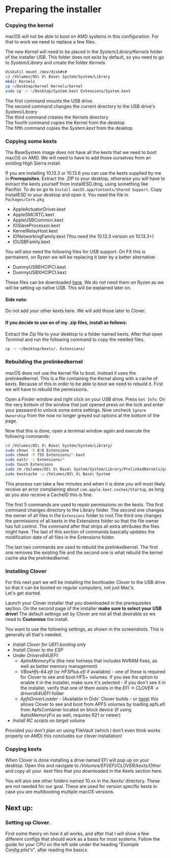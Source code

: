 # Preparing the installer

### Copying the kernel

macOS will not be able to boot on AMD systems in this configuration. For that to work we need to replace a few files.

The new Kernel will need to be placed in the _System/Library/Kernels_ folder of the installer USB. This folder does not exist by default, so you need to go to _System/Library_ and create the folder _Kernels_.

```bash
diskutil mount /dev/disk#s#
cd /Volumes/OS\ X\ Base\ System/System/Library
mkdir Kernels
cp ~/Desktop/kernel Kernels/kernel
sudo cp -r ~/Desktop/System.kext Extensions/System.kext
```

The first command mounts the USB drive.  
The second command changes the current directory to the USB drive's _System/Library_  
The third command creates the _Kernels_ directory  
The fourth command copies the Kernel from the desktop  
The fifth command copies the _System.kext_ from the desktop

### Copying some kexts

The BaseSystem image does not have all the kexts that we need to boot macOS on AMD. We will need to have to add those ourselves from an existing High Sierra install.

If you are installing 10.13.3 or 10.13.6 you can use the kexts supplied by me in **Prerequisites**. Extract the .ZIP to your desktop, otherwise you will have to extract the kexts yourself from InstallESD.dmg, using something like Pacifist. To do so go to `Install macOS.app/Contents/Shared Support`. Copy InstallESD to your desktop and open it. You need the file in `Packages/Core.pkg`

* AppleActuatorDriver.kext
* AppleSMCRTC.kext
* AppleUSBCommon.kext
* IOSlaveProcessor.kext
* KernelRelayHost.kext
* IONetworkingFamily.kext \(You need the 10.13.3 version on 10.13.3+\)
* IOUSBFamily.kext

You will also need the following files for USB support. On FX this is permanent, on Ryzen we will be replacing it later by a better alternative:

* DummyUSBEHCIPCI.kext
* DummyUSBXHCIPCI.kext

These files can be downloaded [here](https://github.com/IOIIIO/AMDVanilla/tree/master/files). We do not need them on Ryzen as we will be setting up native USB. This will be explained later on.

#### Side note:

Do not add your other kexts here. We will add those later to Clover.

#### If you decide to use on of my .zip files, install as follows:

Extract the Zip file to your desktop to a folder named kexts. After that open _Terminal_ and run the following command to copy the needed files.

```bash
cp -r ~/Desktop/kexts/. Extensions/
```

### Rebuilding the prelinkedkernel

macOS does not use the kernel file to boot. Instead it uses the prelinkedkernel. This is a file containing the Kernel along with a cache of kexts. Because of this in order to be able to boot we need to rebuild it. First we will have to rebuild the permissions.

Open a Finder window and right click on your USB drive. Press `Get Info`. On the very bottom of the window that just opened press on the lock and enter your password to unlock some extra settings. Now uncheck `Ignore Ownership` from the now no longer greyed out options at the bottom of the page.

Now that this is done, open a terminal window again and execute the following commands:

```bash
cd /Volumes/OS\ X\ Base\ System/System/Library/
sudo chown -R 0:0 Extensions
sudo chmod -R 755 Extensions/*.kext
sudo xattr -c Extensions/*
sudo touch Extensions
sudo rm /Volumes/OS\ X\ Base\ System/System/Library/PrelinkedKernels/prelinkedkernel
sudo kextcache -u /Volumes/OS\ X\ Base\ System
```

This process can take a few minutes and when it is done you will most likely receive an error complaining about `com.apple.kext.caches/Startup`, as long as you also receive a CacheID this is fine.

The first 5 commands are used to repair permissions on the kexts. The first command changes directory to the Library folder. The second one changes the owner of all files in the `Extensions` folder to root.The third one changes the permissions of all kexts in the Extensions folder so that the file owner has full control. The command after that strips all extra attributes the files might have. The last of this section of commands basically updates the modification date of all files in the Extensions folder.

The last two commands are used to rebuild the prelinkedkernel. The first one removes the existing file and the second one is what rebuild the kernel cache aka the prelinkedkernel.

### Installing Clover

For this next part we will be installing the bootloader _Clover_ to the USB drive so that it can be booted on regular computers, not just Mac's.  
Let's get started.

Launch your Clover installer that you downloaded in the prerequisites section. On the second page of the installer **make sure to select your USB drive!** The default settings set by Clover are not all that desirable so we need to **Customise** the install.

You want to use the following settings, as shown in the screenshots. This is generally all that's needed.

* _Install Clover for UEFI booting only_
* _Install Clover to the ESP_
* Under _Drivers64UEFI:_
  * _AptioMemoryFix_ \(the new hotness that includes NVRAM fixes, as well as better memory management\)
  * _VBoxHfs-64.efi_ \(or _HFSPlus.efi_ if available\) - one of these is required for Clover to see and boot HFS+ volumes. If you see the option to enable it in the installer, make sure it's selected - if you don't see it in the installer, verify that one of them exists in the _EFI -&gt; CLOVER -&gt; drivers64UEFI_ folder
  * _ApfsDriverLoader_ - \(Available in Dids' Clover builds - or [here](https://github.com/acidanthera/ApfsSupportPkg/releases)\) this allows Clover to see and boot from APFS volumes by loading apfs.efi from ApfsContainer located on block device \(if using AptioMemoryFix as well, requires R21 or newer\)
* _Install RC scripts on target volume_

Provided you don't plan on using FileVault \(which I don't even think works properly on AMD\) this concludes our clover installation!

### Copying kexts

When Clover is done installing a drive named EFI will pop up on your desktop. Open this and navigate to _/Volumes/EFI/EFI/CLOVER/kexts/Other_ and copy all your .kext files that you downloaded in the Kexts section here.

You will also see other folders named 10.xx in the _/kexts/_ directory. These are not needed for our goal. These are used for version specific kexts in case you are multibooting multiple macOS versions.

## Next up:

### Setting up Clover.

First some theory on how it all works, and after that I will show a few different configs that should work as a basis for most systems. Follow the guide for your CPU on the left side under the heading "_Example Config.plist's_", after reading the basics.

